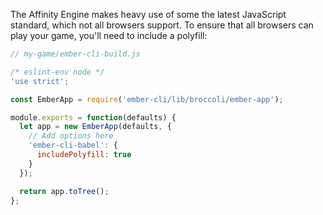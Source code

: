 The Affinity Engine makes heavy use of some the latest JavaScript standard, which not all browsers support. To ensure that all browsers can play your game, you'll need to include a polyfill:

```js
// my-game/ember-cli-build.js

/* eslint-env node */
'use strict';

const EmberApp = require('ember-cli/lib/broccoli/ember-app');

module.exports = function(defaults) {
  let app = new EmberApp(defaults, {
    // Add options here
    'ember-cli-babel': {
      includePolyfill: true
    }
  });

  return app.toTree();
};
```

